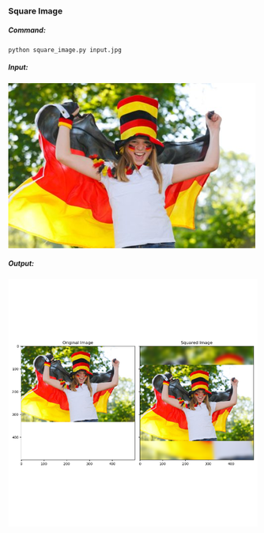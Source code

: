 ### Square Image

##### Command:
```
python square_image.py input.jpg
```

##### Input:

![Input Image](input.jpg)

##### Output:

![Output Image](output.png)
